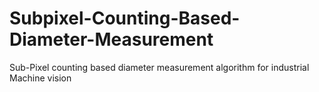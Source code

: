 # Subpixel-Counting-Based-Diameter-Measurement
Sub-Pixel counting based diameter measurement algorithm for industrial Machine vision
